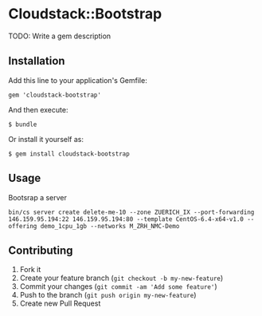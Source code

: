 # Cloudstack::Bootstrap

TODO: Write a gem description

## Installation

Add this line to your application's Gemfile:

    gem 'cloudstack-bootstrap'

And then execute:

    $ bundle

Or install it yourself as:

    $ gem install cloudstack-bootstrap

## Usage

Bootsrap a server

    bin/cs server create delete-me-10 --zone ZUERICH_IX --port-forwarding 146.159.95.194:22 146.159.95.194:80 --template CentOS-6.4-x64-v1.0 --offering demo_1cpu_1gb --networks M_ZRH_NMC-Demo

## Contributing

1. Fork it
2. Create your feature branch (`git checkout -b my-new-feature`)
3. Commit your changes (`git commit -am 'Add some feature'`)
4. Push to the branch (`git push origin my-new-feature`)
5. Create new Pull Request
